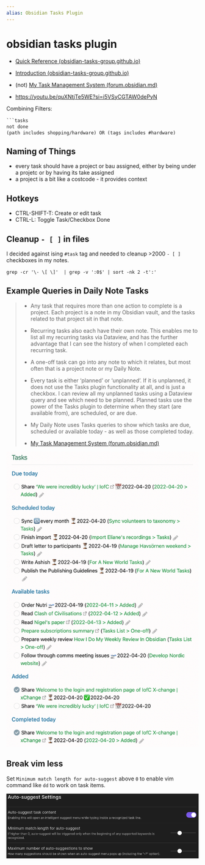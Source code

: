 ```yaml
---
alias: Obsidian Tasks Plugin
---
```


# obsidian tasks plugin

- [Quick Reference (obsidian-tasks-group.github.io)](https://obsidian-tasks-group.github.io/obsidian-tasks/quick-reference/)
- [Introduction (obsidian-tasks-group.github.io)](https://obsidian-tasks-group.github.io/obsidian-tasks/)
- (not) [My Task Management System (forum.obsidian.md)](https://forum.obsidian.md/t/my-task-management-system/36198)

- https://youtu.be/quXNtjTe5WE?si=i5VSyCGTAW0dePyN

Combining Filters:
```
```tasks
not done
(path includes shopping/hardware) OR (tags includes #hardware)
```

## Naming of Things

- every task should have a project or bau assigned, either by being under a projetc or by having its take assigned
- a project is a bit like a costcode - it provides context




## Hotkeys

- CTRL-SHIFT-T: Create or edit task
- CTRL-L: Toggle Task/Checkbox Done

## Cleanup `- [ ]` in files

I decided against ising `#task` tag and needed to cleanup >2000 `- [ ]` checkboxes in my notes.

```shell
grep -cr '\- \[ \]'  | grep -v ':0$' | sort -nk 2 -t':'
```


## Example Queries in Daily Note Tasks

>-   Any task that requires more than one action to complete is a project. Each project is a note in my Obsidian vault, and the tasks related to that project sit in that note.
>-   Recurring tasks also each have their own note. This enables me to list all my recurring tasks via Dataview, and has the further advantage that I can see the history of when I completed each recurring task.
>-   A one-off task can go into any note to which it relates, but most often that is a project note or my Daily Note.
>-   Every task is either ‘planned’ or ‘unplanned’. If it is unplanned, it does not use the Tasks plugin functionality at all, and is just a checkbox. I can review all my unplanned tasks using a Dataview query and see which need to be planned. Planned tasks use the power of the Tasks plugin to determine when they start (are available from), are scheduled, or are due.
>-   My Daily Note uses Tasks queries to show which tasks are due, scheduled or available today - as well as those completed today.
>
> - [My Task Management System (forum.obsidian.md)](https://forum.obsidian.md/t/my-task-management-system/36198)

![](../assets/example-obsidian-tasks-summary.png)


## Break vim less

Set `Minimum match length for auto-suggest` above `0` to enable vim command like `dd` to work on task items.

![](../assets/Pasted%20image%2020230327122857.png)
